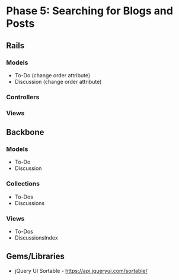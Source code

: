 # Phase 5: Searching for Blogs and Posts

## Rails
### Models
* To-Do      (change order attribute)
* Discussion (change order attribute)

### Controllers

### Views

## Backbone
### Models
* To-Do
* Discussion

### Collections
* To-Dos
* Discussions

### Views
* To-Dos
* DiscussionsIndex

## Gems/Libraries
* jQuery UI Sortable - https://api.jqueryui.com/sortable/
